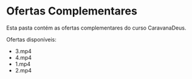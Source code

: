 # Ofertas Complementares

Esta pasta contém as ofertas complementares do curso CaravanaDeus.

Ofertas disponíveis:
- 3.mp4
- 4.mp4
- 1.mp4
- 2.mp4